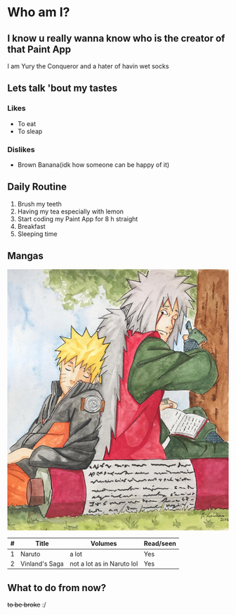 # Who am I?

## I know u really wanna know who is the creator of that Paint App

I am Yury the Conqueror and a hater of havin wet socks

## Lets talk 'bout my tastes

### Likes
- To eat
- To sleap

### Dislikes
- Brown Banana(idk how someone can be happy of it)


## Daily Routine

1. Brush my teeth
2. Having my tea especially with lemon
3. Start coding my Paint App for 8 h straight
4. Breakfast
5. Sleeping time


## Mangas

![My Image](./jiraya.jpg)

| # | Title | Volumes | Read/seen |
|---|---|---|---|
| 1 | Naruto | a lot | Yes |
| 2 | Vinland's Saga | not a lot as in Naruto lol | Yes

## What to do from now?
~~to be broke~~
:/



